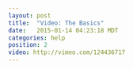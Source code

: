 ```yaml
---
layout: post
title:  "Video: The Basics"
date:   2015-01-14 04:23:18 MDT
categories: help
position: 2
video: http://vimeo.com/124436717
---
```

